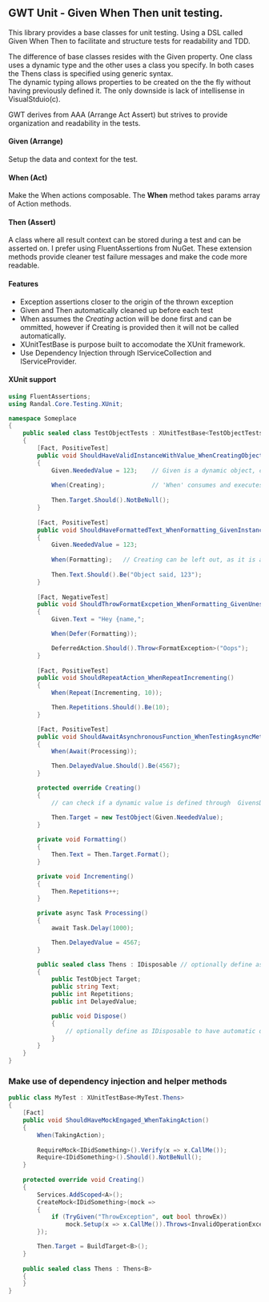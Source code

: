 ## GWT Unit - Given When Then unit testing.

This library provides a base classes for unit testing. Using a DSL called Given When Then to facilitate and structure tests for readability and TDD.

The difference of base classes resides with the Given property.  One class uses a dynamic type and the other uses a class you specify.  In both cases the Thens class is specified using generic syntax.  
The dynamic typing allows properties to be created on the the fly without having previously defined it.  The only downside is lack of intellisense in VisualStduio(c).

GWT derives from AAA (Arrange Act Assert) but strives to provide organization and readability in the tests.

#### Given (Arrange)

Setup the data and context for the test.

#### When (Act)

Make the When actions composable.  The **When** method takes params array of Action methods.

#### Then (Assert)

A class where all result context can be stored during a test and can be asserted on.  I prefer using FluentAssertions from NuGet.  These extension methods provide cleaner test failure messages and make the code more readable.

#### Features

- Exception assertions closer to the origin of the thrown exception
- Given and Then automatically cleaned up before each test
- When assumes the *Creating* action will be done first and can be ommitted, however if Creating is provided then it will not be called automatically.
- XUnitTestBase is purpose built to accomodate the XUnit framework.
- Use Dependency Injection through IServiceCollection and IServiceProvider.

#### XUnit support

```csharp
using FluentAssertions;
using Randal.Core.Testing.XUnit;

namespace Someplace
{
	public sealed class TestObjectTests : XUnitTestBase<TestObjectTests.Thens>
	{		
		[Fact, PositiveTest]
		public void ShouldHaveValidInstanceWithValue_WhenCreatingObject_GivenValue123()
		{
			Given.NeededValue = 123;	// Given is a dynamic object, create any number of property values on the fly
			
			When(Creating);				// 'When' consumes and executes a list of Action
			
			Then.Target.Should().NotBeNull();
		}
		
		[Fact, PositiveTest]
		public void ShouldHaveFormattedText_WhenFormatting_GivenInstanceWithValue123()
		{
			Given.NeededValue = 123;
			
			When(Formatting);	// Creating can be left out, as it is assumed as our first action
			
			Then.Text.Should().Be("Object said, 123");
		}
		
		[Fact, NegativeTest]
		public void ShouldThrowFormatExcpetion_WhenFormatting_GivenUnescapedOpeningBrace()
		{
			Given.Text = "Hey {name,";

			When(Defer(Formatting));

			DeferredAction.Should().Throw<FormatException>("Oops");
		}
		
		[Fact, PositiveTest]
		public void ShouldRepeatAction_WhenRepeatIncrementing()
		{
			When(Repeat(Incrementing, 10));

			Then.Repetitions.Should().Be(10);
		}

		[Fact, PositiveTest]
		public void ShouldAwaitAsynchronousFunction_WhenTestingAsyncMethod()
		{
			When(Await(Processing));

			Then.DelayedValue.Should().Be(4567);
		}

		protected override Creating()
		{
			// can check if a dynamic value is defined through  GivensDefined("NeededValue",...)

			Then.Target = new TestObject(Given.NeededValue);
		}
		
		private void Formatting()
		{
			Then.Text = Then.Target.Format();
		}

		private void Incrementing()
		{
			Then.Repetitions++;
		}

		private async Task Processing()
		{
			await Task.Delay(1000);

			Then.DelayedValue = 4567;
		}

		public sealed class Thens : IDisposable // optionally define as IDisposable to have automatic disposal after each test
		{
			public TestObject Target;
			public string Text;
			public int Repetitions;
			public int DelayedValue;

			public void Dispose()
			{
				// optionally define as IDisposable to have automatic disposal after each test
			}
		}
	}
}
```

### Make use of dependency injection and helper methods

```c#
public class MyTest : XUnitTestBase<MyTest.Thens>
{
    [Fact]
    public void ShouldHaveMockEngaged_WhenTakingAction()
    {
        When(TakingAction);
        
        RequireMock<IDidSomething>().Verify(x => x.CallMe());
        Require<IDidSomething>().Should().NotBeNull();
    }
		
    protected override void Creating()
    {
        Services.AddScoped<A>();
        CreateMock<IDidSomething>(mock =>
        {
            if (TryGiven("ThrowException", out bool throwEx))
                mock.Setup(x => x.CallMe()).Throws<InvalidOperationException>();
        });

        Then.Target = BuildTarget<B>();
    }
    
    public sealed class Thens : Thens<B>
    {
    }
}
```
